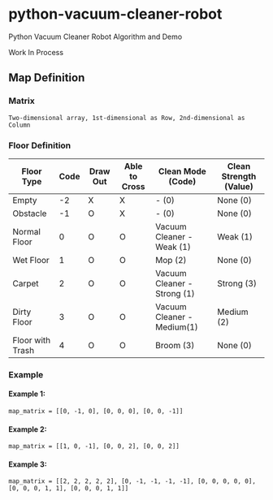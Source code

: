 # python-vacuum-cleaner-robot
Python Vacuum Cleaner Robot Algorithm and Demo 

Work In Process


## Map Definition

### Matrix
```
Two-dimensional array, 1st-dimensional as Row, 2nd-dimensional as Column
```

### Floor Definition
| Floor Type       | Code | Draw Out | Able to Cross | Clean Mode (Code)           | Clean Strength (Value) 
| ---------------- | ---- | -------- | ------------- | --------------------------- | --------------------
| Empty            | -2   | X        | X             | - (0)                       | None (0) 
| Obstacle         | -1   | O        | X             | - (0)                       | None (0)
| Normal Floor     | 0    | O        | O             | Vacuum Cleaner - Weak (1)   | Weak (1)
| Wet Floor        | 1    | O        | O             | Mop (2)                     | None (0)
| Carpet           | 2    | O        | O             | Vacuum Cleaner - Strong (1) | Strong (3)
| Dirty Floor      | 3    | O        | O             | Vacuum Cleaner - Medium(1)  | Medium (2)
| Floor with Trash | 4    | O        | O             | Broom (3)                   | None (0)

### Example
#### Example 1:
```
map_matrix = [[0, -1, 0], [0, 0, 0], [0, 0, -1]]
```

#### Example 2:
```
map_matrix = [[1, 0, -1], [0, 0, 2], [0, 0, 2]]
```

#### Example 3:
```
map_matrix = [[2, 2, 2, 2, 2], [0, -1, -1, -1, -1], [0, 0, 0, 0, 0], [0, 0, 0, 1, 1], [0, 0, 0, 1, 1]]
```
